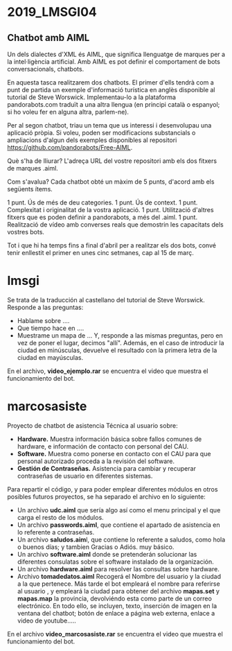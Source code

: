 # 2019_LMSGI04
## Chatbot amb AIML
Un dels dialectes d'XML és AIML, que significa llenguatge de marques per a la intel·ligència artificial. Amb AIML es pot definir el comportament de bots conversacionals, chatbots.

En aquesta tasca realitzarem dos chatbots. El primer d'ells tendrà com a punt de partida un exemple d'informació turística en anglès disponible al tutorial de Steve Worswick. Implementau-lo a la plataforma pandorabots.com traduït a una altra llengua (en principi català o espanyol; si ho voleu fer en alguna altra, parlem-ne).

Per al segon chatbot, triau un tema que us interessi i desenvolupau una aplicació pròpia. Si voleu, poden ser modificacions substancials o ampliacions d'algun dels exemples disponibles al repositori https://github.com/pandorabots/Free-AIML.

Què s'ha de lliurar?
L'adreça URL del vostre repositori amb els dos fitxers de marques .aiml.

Com s'avalua?
Cada chatbot obté un màxim de 5 punts, d'acord amb els següents ítems.

1 punt. Ús de més de deu categories.
1 punt. Ús de context.
1 punt. Complexitat i originalitat de la vostra aplicació.
1 punt. Utilització d'altres fitxers que es poden definir a pandorabots, a més del .aiml.
1 punt. Realització de vídeo amb converses reals que demostrin les capacitats dels vostres bots.

Tot i que hi ha temps fins a final d'abril per a realitzar els dos bots, convé tenir enllestit el primer en unes cinc setmanes, cap al 15 de març.

# lmsgi
Se trata de la traducción al castellano del tutorial de Steve Worswick.
Responde a las preguntas:
- Hablame sobre ....
- Que tiempo hace en ....
- Muestrame un mapa de ...
Y, responde a las mismas preguntas, pero en vez de poner el lugar, decimos "allí".
Además, en el caso de introducir la ciudad en minúsculas, devuelve el resultado con la primera letra de la ciudad en mayúsculas.

En el archivo, **video_ejemplo.rar** se encuentra el video que muestra el funcionamiento del bot.

# marcosasiste
Proyecto de chatbot de asistencia Técnica al usuario sobre:
- **Hardware.** Muestra información básica sobre fallos comunes de hardware, e información de contacto con personal del CAU.
- **Software.** Muestra como ponerse en contacto con el CAU para que personal autorizado proceda a la revisión del software. 
- **Gestión de Contraseñas.** Asistencia para cambiar y recuperar contraseñas de usuario en diferentes sistemas.

Para repartir el código, y para poder emplear diferentes módulos en otros posibles futuros proyectos, se ha separado el archivo en lo siguiente:
- Un archivo **udc.aiml** que sería algo así como el menu principal y el que carga el resto de los módulos.
- Un archivo **passwords.aiml**, que contiene el apartado de asistencia en lo referente a contraseñas.
- Un archivo **saludos.aim**l, que contiene lo referente a saludos, como hola o buenos días; y tambien Gracias o Adiós. muy básico.
- Un archivo **software.aiml** donde se pretenderán solucionar las diferentes consulatas sobre el software instalado de la organización.
- Un archivo **hardware.aiml** para resolver las consultas sobre hardware.
- Archivo **tomadedatos.aiml** Recogerá el Nombre del usuario y la ciudad a la que pertenece. Más tarde el bot empleará el nombre para referirse al usuario , y empleará la ciudad para obtener del archivo **mapas.set** y **mapas.map** la provincia, devolviéndo esta como parte de un correo electrónico.
En todo ello, se incluyen, texto, inserción de imagen en la ventana del chatbot; botón de enlace a página web externa, enlace a video de youtube.....

En el archivo **video_marcosasiste.rar** se encuentra el video que muestra el funcionamiento del bot.
